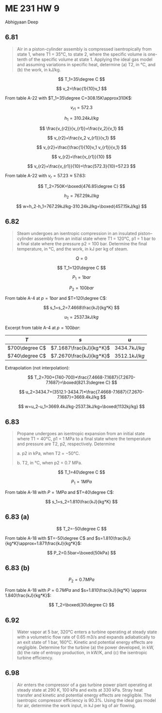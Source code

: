 # ME 231 HW 9

Abhigyaan Deep

## 6.81

> Air in a piston-cylinder assembly is compressed isentropically from state 1, where T1 = 35°C, to state 2, where the specific volume is one-tenth of the specific volume at state 1. Applying the ideal gas model and assuming variations in specific heat, determine (a) T2, in °C, and (b) the work, in kJ/kg.

$$
T_1=35\degree C
$$

$$
v_2=\frac{1}{10}v_1
$$

From table A-22 with $T_1=35\degree C=308.15K\approx310K$:

$$
v_{r1}=572.3
$$

$$
h_1=310.24kJ/kg
$$

$$
\frac{v_{r2}}{v_{r1}}=\frac{v_2}{v_1}
$$

$$
v_{r2}=\frac{v_2 v_{r1}}{v_1}
$$

$$
v_{r2}=\frac{\frac{1}{10}v_1 v_{r1}}{v_1}
$$

$$
v_{r2}=\frac{v_{r1}}{10}
$$

$$
v_{r2}=\frac{v_{r1}}{10}=\frac{572.3}{10}=57.23
$$

From table A-22 with $v_r=57.23\approx57.63$:

$$
T_2=750K=\boxed{476.85\degree C}
$$

$$
h_2=767.29kJ/kg
$$

$$
w=h_2-h_1=767.29kJ/kg-310.24kJ/kg=\boxed{457.15kJ/kg}
$$

## 6.82

> Steam undergoes an isentropic compression in an insulated piston–cylinder assembly from an initial state where T1 = 120°C, p1 = 1 bar to a final state where the pressure p2 = 100 bar. Determine the final temperature, in °C, and the work, in kJ per kg of steam.

$$
Q=0
$$

$$
T_1=120\degree C
$$

$$
P_1=1bar
$$

$$
P_2=100bar
$$

From table A-4 at $p=1bar$ and $T=120\degree C$:

$$
s_1=s_2=7.4668\frac{kJ}{kg*K}
$$

$$
u_1=2537.3kJ/kg
$$

Excerpt from table A-4 at $p=100bar$:

| $T$            | $s$                     | $u$           |
| -------------- | ----------------------- | ------------- |
| $700\degree C$ | $7.1687\frac{kJ}{kg*K}$ | $3434.7kJ/kg$ |
| $740\degree C$ | $7.2670\frac{kJ}{kg*K}$ | $3512.1kJ/kg$ |

Extrapolation (not interpolation):

$$
T_2=700+(740-700)*\frac{7.4668-7.1687}{7.2670-7.1687}=\boxed{821.3\degree C}
$$

$$
u_2=3434.7+(3512.1-3434.7)*\frac{7.4668-7.1687}{7.2670-7.1687}=3669.4kJ/kg
$$

$$
w=u_2-u_1=3669.4kJ/kg-2537.3kJ/kg=\boxed{1132kj/kg}
$$

## 6.83

> Propane undergoes an isentropic expansion from an initial state where T1 = 40°C, p1 = 1 MPa to a final state where the temperature and pressure are T2, p2, respectively. Determine
>
> a. p2 in kPa, when T2 = −50°C.
>
> b. T2, in °C, when p2 = 0.7 MPa.

$$
T_1=40\degree C
$$

$$
P_1=1MPa
$$

From table A-18 with $P=1MPa$ and $T=40\degree C$:

$$
s_1=s_2=1.810\frac{kJ}{kg*K}
$$

## 6.83 (a)

$$
T_2=-50\degree C
$$

From table A-18 with $T=-50\degree C$ and $s=1.810\frac{kJ}{kg*K}\approx=1.871\frac{kJ}{kg*K}$:

$$
P_2=0.5bar=\boxed{50kPa}
$$

## 6.83 (b)

$$
P_2=0.7MPa
$$

From table A-18 with $P=0.7MPa$ and $s=1.810\frac{kJ}{kg*K} \approx 1.840\frac{kJ}{kg*K}$:

$$
T_2=\boxed{30\degree C}
$$

## 6.92

> Water vapor at 5 bar, 320°C enters a turbine operating at steady state with a volumetric flow rate of 0.65 m3/s and expands adiabatically to an exit state of 1 bar, 160°C. Kinetic and potential energy effects are negligible. Determine for the turbine (a) the power developed, in kW, (b) the rate of entropy production, in kW/K, and (c) the isentropic turbine efficiency.

## 6.98

> Air enters the compressor of a gas turbine power plant operating at steady state at 290 K, 100 kPa and exits at 330 kPa. Stray heat transfer and kinetic and potential energy effects are negligible. The isentropic compressor efficiency is 90.3%. Using the ideal gas model for air, determine the work input, in kJ per kg of air flowing.
